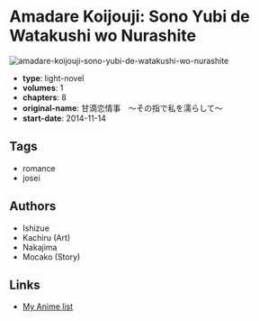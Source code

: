 # Amadare Koijouji: Sono Yubi de Watakushi wo Nurashite

![amadare-koijouji-sono-yubi-de-watakushi-wo-nurashite](https://cdn.myanimelist.net/images/manga/3/194135.jpg)

-   **type**: light-novel
-   **volumes**: 1
-   **chapters**: 8
-   **original-name**: 甘滴恋情事　～その指で私を濡らして～
-   **start-date**: 2014-11-14

## Tags

-   romance
-   josei

## Authors

-   Ishizue
-   Kachiru (Art)
-   Nakajima
-   Mocako (Story)

## Links

-   [My Anime list](https://myanimelist.net/manga/106029/Amadare_Koijouji__Sono_Yubi_de_Watakushi_wo_Nurashite)
